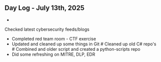 
## Day Log - July 13th, 2025

 * 
Checked latest cybersecurity feeds/blogs
 * Completed red team room - CTF exercise
 * Updated and cleaned up some things in Git
		# Cleaned up old C# repo's
		# Combined and older script and created a python-scripts repo
 * Did some refreshing on MITRE, DLP, EDR

<!--stackedit_data:
eyJoaXN0b3J5IjpbMjI0MTA5NDI4LDMxODc4NDEzOSwxNDA4MD
I2NDE4LC0xODYyMDQ1NTU0LC0xMzYwOTE1MTIzLDczMDk5ODEx
Nl19
-->